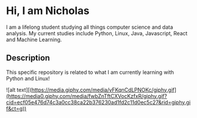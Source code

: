 # Hi, I am Nicholas

I am a lifelong student studying all things computer science and data analysis. My current studies include Python, Linux, Java, Javascript, React and Machine Learning.

## Description

This specific repository is related to what I am currently learning with Python and Linux!

![alt text][(https://media.giphy.com/media/vFKqnCdLPNOKc/giphy.gif](https://media0.giphy.com/media/fwbZnTftCXVocKzfxR/giphy.gif?cid=ecf05e476d74c3a0cc38ca22b376230ad1fd2c11d0ec5c27&rid=giphy.gif&ct=g))
